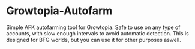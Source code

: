 # Growtopia-Autofarm
Simple AFK autofarming tool for Growtopia. Safe to use on any type of accounts, with slow enough intervals to avoid automatic detection. This is designed for BFG worlds, but you can use it for other purposes aswell. 
